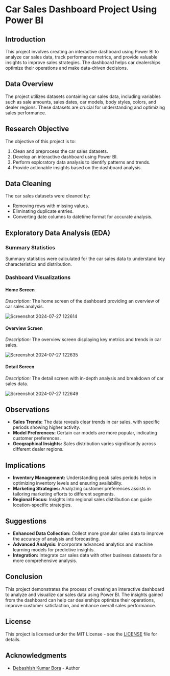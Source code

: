 # Car Sales Dashboard Project Using Power BI

## Introduction

This project involves creating an interactive dashboard using Power BI to analyze car sales data, track performance metrics, and provide valuable insights to improve sales strategies. The dashboard helps car dealerships optimize their operations and make data-driven decisions.

## Data Overview

The project utilizes datasets containing car sales data, including variables such as sale amounts, sales dates, car models, body styles, colors, and dealer regions. These datasets are crucial for understanding and optimizing sales performance.

## Research Objective

The objective of this project is to:
1. Clean and preprocess the car sales datasets.
2. Develop an interactive dashboard using Power BI.
3. Perform exploratory data analysis to identify patterns and trends.
4. Provide actionable insights based on the dashboard analysis.

## Data Cleaning

The car sales datasets were cleaned by:
- Removing rows with missing values.
- Eliminating duplicate entries.
- Converting date columns to datetime format for accurate analysis.

## Exploratory Data Analysis (EDA)

### Summary Statistics

Summary statistics were calculated for the car sales data to understand key characteristics and distribution.

### Dashboard Visualizations

#### Home Screen

*Description:* The home screen of the dashboard providing an overview of car sales analysis.

![Screenshot 2024-07-27 122614](https://github.com/user-attachments/assets/16d98463-a294-4cff-9ef6-704e888ec4d6)


#### Overview Screen

*Description:* The overview screen displaying key metrics and trends in car sales.

![Screenshot 2024-07-27 122635](https://github.com/user-attachments/assets/c44ca9df-e22c-4d0b-bbc3-3da91bd8a3f1)


#### Detail Screen

*Description:* The detail screen with in-depth analysis and breakdown of car sales data.

![Screenshot 2024-07-27 122649](https://github.com/user-attachments/assets/e2fed29d-c216-4720-963c-d648a25354f0)


## Observations

- **Sales Trends:** The data reveals clear trends in car sales, with specific periods showing higher activity.
- **Model Preferences:** Certain car models are more popular, indicating customer preferences.
- **Geographical Insights:** Sales distribution varies significantly across different dealer regions.

## Implications

- **Inventory Management:** Understanding peak sales periods helps in optimizing inventory levels and ensuring availability.
- **Marketing Strategies:** Analyzing customer preferences assists in tailoring marketing efforts to different segments.
- **Regional Focus:** Insights into regional sales distribution can guide location-specific strategies.

## Suggestions

- **Enhanced Data Collection:** Collect more granular sales data to improve the accuracy of analysis and forecasting.
- **Advanced Analysis:** Incorporate advanced analytics and machine learning models for predictive insights.
- **Integration:** Integrate car sales data with other business datasets for a more comprehensive analysis.

## Conclusion

This project demonstrates the process of creating an interactive dashboard to analyze and visualize car sales data using Power BI. The insights gained from the dashboard can help car dealerships optimize their operations, improve customer satisfaction, and enhance overall sales performance.

## License

This project is licensed under the MIT License - see the [LICENSE](LICENSE) file for details.

## Acknowledgments

- [Debashish Kumar Bora](https://github.com/DebashishKumarBora) - Author
